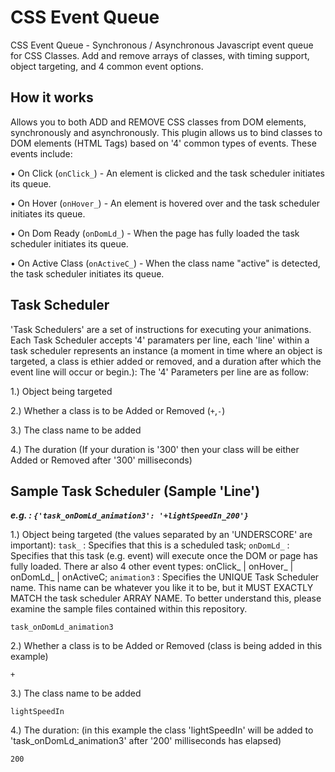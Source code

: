 CSS Event Queue
===============

CSS Event Queue - Synchronous / Asynchronous Javascript event queue for CSS Classes. Add and remove arrays of classes, with timing support, object targeting, and 4 common event options.


## How it works

Allows you to both ADD and REMOVE CSS classes from DOM elements, synchronously and asynchronously.  This plugin allows us to bind classes to DOM elements (HTML Tags) based on '4' common types of events. These events include:
  
  • On Click (`onClick_`) - An element is clicked and the task scheduler initiates its queue.
  
  • On Hover (`onHover_`) - An element is hovered over and the task scheduler initiates its queue.
  
  • On Dom Ready (`onDomLd_`) - When the page has fully loaded the task scheduler initiates its queue.
  
  • On Active Class (`onActiveC_`) - When the class name "active" is detected, the task scheduler initiates its queue.
  
  
## Task Scheduler
'Task Schedulers' are a set of instructions for executing your animations. Each Task Scheduler accepts '4' paramaters per line, each 'line' within a task scheduler represents an instance (a moment in time where an object is targeted, a class is ethier added or removed, and a duration after which the event line will occur or begin.): The '4' Parameters per line are as follow:

  1.) Object being targeted
  
  2.) Whether a class is to be Added or Removed (`+`,`-`)
  
  3.) The class name to be added
  
  4.) The duration (If your duration is '300' then your class will be either Added or Removed after '300' milliseconds)


## Sample Task Scheduler (Sample 'Line')

***e.g. : `{'task_onDomLd_animation3': '+lightSpeedIn_200'}`***

1.) Object being targeted (the values separated by an 'UNDERSCORE' are important): `task_` : Specifies that this is a scheduled task; `onDomLd_` : Specifies that this task (e.g. event) will execute once the DOM or page has fully loaded. There ar also 4 other event types: onClick_ | onHover_ | onDomLd_ | onActiveC; `animation3` : Specifies the UNIQUE Task Scheduler name. This name can be whatever you like it to be, but it MUST EXACTLY MATCH the task scheduler ARRAY NAME. To better understand this, please examine the sample files contained within this repository.

    task_onDomLd_animation3
    
2.) Whether a class is to be Added or Removed (class is being added in this example)
  
    +
    
3.) The class name to be added
  
    lightSpeedIn
  
4.) The duration: (in this example the class 'lightSpeedIn' will be added to 'task_onDomLd_animation3' after '200' milliseconds has elapsed)
  
    200
